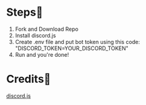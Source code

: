 
# Steps👣
1. Fork and Download Repo
2. Install discord.js
3. Create .env file and put bot token using this code: "DISCORD_TOKEN=YOUR_DISCORD_TOKEN"
4. Run and you're done!

# Credits📖
[discord.js](https://discord.js.org)





